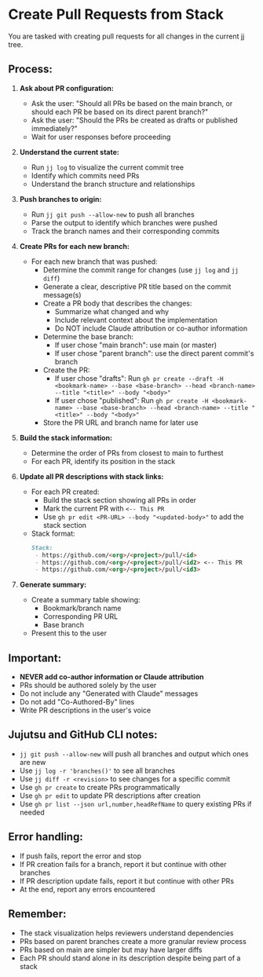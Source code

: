 # Create Pull Requests from Stack

You are tasked with creating pull requests for all changes in the current jj tree.

## Process:

1. **Ask about PR configuration:**
   - Ask the user: "Should all PRs be based on the main branch, or should each PR be based on its direct parent branch?"
   - Ask the user: "Should the PRs be created as drafts or published immediately?"
   - Wait for user responses before proceeding

2. **Understand the current state:**
   - Run `jj log` to visualize the current commit tree
   - Identify which commits need PRs
   - Understand the branch structure and relationships

3. **Push branches to origin:**
   - Run `jj git push --allow-new` to push all branches
   - Parse the output to identify which branches were pushed
   - Track the branch names and their corresponding commits

4. **Create PRs for each new branch:**
   - For each new branch that was pushed:
     - Determine the commit range for changes (use `jj log` and `jj diff`)
     - Generate a clear, descriptive PR title based on the commit message(s)
     - Create a PR body that describes the changes:
       - Summarize what changed and why
       - Include relevant context about the implementation
       - Do NOT include Claude attribution or co-author information
     - Determine the base branch:
       - If user chose "main branch": use main (or master)
       - If user chose "parent branch": use the direct parent commit's branch
     - Create the PR:
       - If user chose "drafts": Run `gh pr create --draft -H <bookmark-name> --base <base-branch> --head <branch-name> --title "<title>" --body "<body>"`
       - If user chose "published": Run `gh pr create -H <bookmark-name> --base <base-branch> --head <branch-name> --title "<title>" --body "<body>"`
     - Store the PR URL and branch name for later use

5. **Build the stack information:**
   - Determine the order of PRs from closest to main to furthest
   - For each PR, identify its position in the stack

6. **Update all PR descriptions with stack links:**
   - For each PR created:
     - Build the stack section showing all PRs in order
     - Mark the current PR with `<-- This PR`
     - Use `gh pr edit <PR-URL> --body "<updated-body>"` to add the stack section
   - Stack format:
     ```md
     Stack:
      - https://github.com/<org>/<project>/pull/<id>
      - https://github.com/<org>/<project>/pull/<id2> <-- This PR
      - https://github.com/<org>/<project>/pull/<id3>
     ```

7. **Generate summary:**
   - Create a summary table showing:
     - Bookmark/branch name
     - Corresponding PR URL
     - Base branch
   - Present this to the user

## Important:

- **NEVER add co-author information or Claude attribution**
- PRs should be authored solely by the user
- Do not include any "Generated with Claude" messages
- Do not add "Co-Authored-By" lines
- Write PR descriptions in the user's voice

## Jujutsu and GitHub CLI notes:

- `jj git push --allow-new` will push all branches and output which ones are new
- Use `jj log -r 'branches()'` to see all branches
- Use `jj diff -r <revision>` to see changes for a specific commit
- Use `gh pr create` to create PRs programmatically
- Use `gh pr edit` to update PR descriptions after creation
- Use `gh pr list --json url,number,headRefName` to query existing PRs if needed

## Error handling:

- If push fails, report the error and stop
- If PR creation fails for a branch, report it but continue with other branches
- If PR description update fails, report it but continue with other PRs
- At the end, report any errors encountered

## Remember:

- The stack visualization helps reviewers understand dependencies
- PRs based on parent branches create a more granular review process
- PRs based on main are simpler but may have larger diffs
- Each PR should stand alone in its description despite being part of a stack
